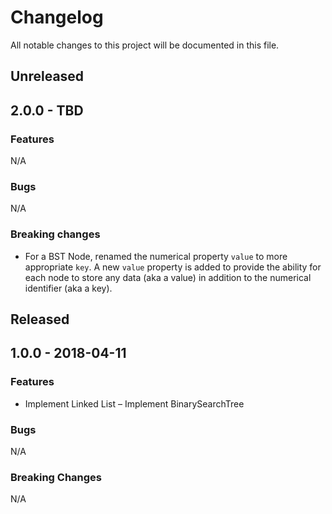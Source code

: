 # Changelog
All notable changes to this project will be documented in this file.

## Unreleased

## 2.0.0 - TBD
### Features
N/A

### Bugs
N/A

### Breaking changes
- For a BST Node, renamed the numerical property `value` to more appropriate `key`. A
new `value` property is added to provide the ability for each node to store any data
(aka a value) in addition to the numerical identifier (aka a key).

## Released

## 1.0.0 - 2018-04-11
### Features
- Implement Linked List
– Implement BinarySearchTree

### Bugs
N/A

### Breaking Changes
N/A
